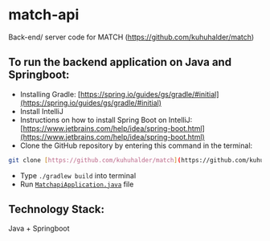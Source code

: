 # match-api

Back-end/ server code for MATCH (https://github.com/kuhuhalder/match)

## To run the backend application on Java and Springboot:

- Installing Gradle: [https://spring.io/guides/gs/gradle/#initial](https://spring.io/guides/gs/gradle/#initial)
- Install IntelliJ
- Instructions on how to install Spring Boot on IntelliJ: [https://www.jetbrains.com/help/idea/spring-boot.html](https://www.jetbrains.com/help/idea/spring-boot.html)
- Clone the GitHub repository by entering this command in the terminal:

```bash
git clone [https://github.com/kuhuhalder/match](https://github.com/kuhuhalder/match)-api
```

- Type `./gradlew build` into terminal
- Run [`MatchapiApplication.java`](http://MatchapiApplication.java) file

## Technology Stack: 

Java + Springboot
